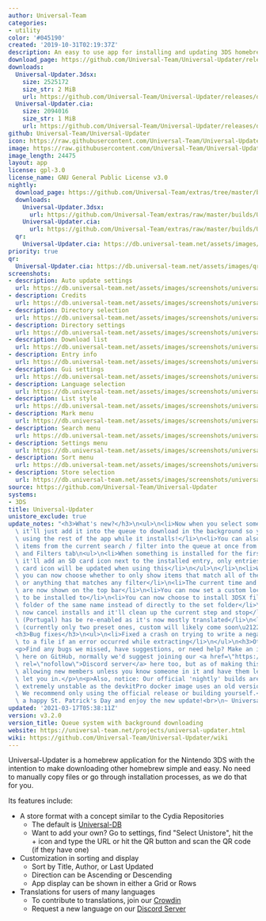 ```yaml
---
author: Universal-Team
categories:
- utility
color: '#045190'
created: '2019-10-31T02:19:37Z'
description: An easy to use app for installing and updating 3DS homebrew
download_page: https://github.com/Universal-Team/Universal-Updater/releases/tag/v3.2.0
downloads:
  Universal-Updater.3dsx:
    size: 2525172
    size_str: 2 MiB
    url: https://github.com/Universal-Team/Universal-Updater/releases/download/v3.2.0/Universal-Updater.3dsx
  Universal-Updater.cia:
    size: 2094016
    size_str: 1 MiB
    url: https://github.com/Universal-Team/Universal-Updater/releases/download/v3.2.0/Universal-Updater.cia
github: Universal-Team/Universal-Updater
icon: https://raw.githubusercontent.com/Universal-Team/Universal-Updater/master/app/icon.png
image: https://raw.githubusercontent.com/Universal-Team/Universal-Updater/master/app/banner.png
image_length: 24475
layout: app
license: gpl-3.0
license_name: GNU General Public License v3.0
nightly:
  download_page: https://github.com/Universal-Team/extras/tree/master/builds/Universal-Updater
  downloads:
    Universal-Updater.3dsx:
      url: https://github.com/Universal-Team/extras/raw/master/builds/Universal-Updater/Universal-Updater.3dsx
    Universal-Updater.cia:
      url: https://github.com/Universal-Team/extras/raw/master/builds/Universal-Updater/Universal-Updater.cia
  qr:
    Universal-Updater.cia: https://db.universal-team.net/assets/images/qr/nightly/universal-updater.cia.png
priority: true
qr:
  Universal-Updater.cia: https://db.universal-team.net/assets/images/qr/universal-updater.cia.png
screenshots:
- description: Auto update settings
  url: https://db.universal-team.net/assets/images/screenshots/universal-updater/auto-update-settings.png
- description: Credits
  url: https://db.universal-team.net/assets/images/screenshots/universal-updater/credits.png
- description: Directory selection
  url: https://db.universal-team.net/assets/images/screenshots/universal-updater/directory-selection.png
- description: Directory settings
  url: https://db.universal-team.net/assets/images/screenshots/universal-updater/directory-settings.png
- description: Download list
  url: https://db.universal-team.net/assets/images/screenshots/universal-updater/download-list.png
- description: Entry info
  url: https://db.universal-team.net/assets/images/screenshots/universal-updater/entry-info.png
- description: Gui settings
  url: https://db.universal-team.net/assets/images/screenshots/universal-updater/gui-settings.png
- description: Language selection
  url: https://db.universal-team.net/assets/images/screenshots/universal-updater/language-selection.png
- description: List style
  url: https://db.universal-team.net/assets/images/screenshots/universal-updater/list-style.png
- description: Mark menu
  url: https://db.universal-team.net/assets/images/screenshots/universal-updater/mark-menu.png
- description: Search menu
  url: https://db.universal-team.net/assets/images/screenshots/universal-updater/search-menu.png
- description: Settings menu
  url: https://db.universal-team.net/assets/images/screenshots/universal-updater/settings-menu.png
- description: Sort menu
  url: https://db.universal-team.net/assets/images/screenshots/universal-updater/sort-menu.png
- description: Store selection
  url: https://db.universal-team.net/assets/images/screenshots/universal-updater/store-selection.png
source: https://github.com/Universal-Team/Universal-Updater
systems:
- 3DS
title: Universal-Updater
unistore_exclude: true
update_notes: "<h3>What's new?</h3>\n<ul>\n<li>Now when you select something to download\
  \ it'll just add it into the queue to download in the background so you can continue\
  \ using the rest of the app while it installs!</li>\n<li>You can also now add all\
  \ items from the current search / filter into the queue at once from the Search\
  \ and Filters tab\n<ul>\n<li>When something is installed for the first time now\
  \ it'll add an SD card icon next to the installed entry, only entries with the SD\
  \ card icon will be updated when using this</li>\n</ul>\n</li>\n<li>When filtering\
  \ you can now choose whether to only show items that match all of the selected filters\
  \ or anything that matches any filter</li>\n<li>The current time and battery level\
  \ are now shown on the top bar</li>\n<li>You can now set a custom location for FIRMs\
  \ to be installed to</li>\n<li>You can now choose to install 3DSX files inside a\
  \ folder of the same name instead of directly to the set folder</li>\n<li>You can\
  \ now cancel installs and it'll clean up the current step and stop</li>\n<li>Portuguese\
  \ (Portugal) has be re-enabled as it's now mostly translated</li>\n<li>Added themes\
  \ (currently only two preset ones, custom will likely come soon\u2122)</li>\n</ul>\n\
  <h3>Bug fixes</h3>\n<ul>\n<li>Fixed a crash on trying to write a negative amount\
  \ to a file if an error occurred while extracting</li>\n</ul>\n<h3>Other notes</h3>\n\
  <p>Find any bugs we missed, have suggestions, or need help? Make an issue or discussion\
  \ here on GitHub, normally we'd suggest joining our <a href=\"https://universal-team.net/discord\"\
  \ rel=\"nofollow\">Discord server</a> here too, but as of making this we're not\
  \ allowing new members unless you know someone in it and have them let us know to\
  \ let you in.</p>\n<p>Also, notice: Our official 'nightly' builds are currently\
  \ extremely unstable as the devkitPro docker image uses an old version of Citro2D.\
  \ We recommend only using the official release or building yourself.</p>\n<p>Have\
  \ a happy St. Patrick's Day and enjoy the new update!<br>\n~ Universal-Team</p>"
updated: '2021-03-17T05:38:11Z'
version: v3.2.0
version_title: Queue system with background downloading
website: https://universal-team.net/projects/universal-updater.html
wiki: https://github.com/Universal-Team/Universal-Updater/wiki
---
```

Universal-Updater is a homebrew application for the Nintendo 3DS with the intention to make downloading other homebrew simple and easy. No need to manually copy files or go through installation processes, as we do that for you.

Its features include:
- A store format with a concept similar to the Cydia Repositories
   - The default is [Universal-DB](https://db.universal-team.net)
   - Want to add your own? Go to settings, find "Select Unistore", hit the + icon and type the URL or hit the QR button and scan the QR code (if they have one)
- Customization in sorting and display
   - Sort by Title, Author, or Last Updated
   - Direction can be Ascending or Descending
   - App display can be shown in either a Grid or Rows
- Translations for users of many languages
   - To contribute to translations, join our [Crowdin](https://crwd.in/universal-updater)
   - Request a new language on our [Discord Server](https://universal-team.net/discord)